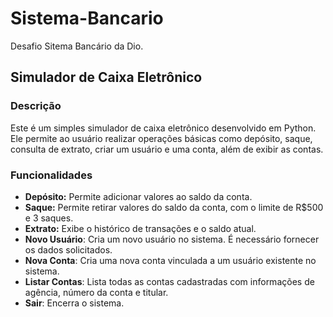 # Sistema-Bancario
 Desafio Sitema Bancário da Dio.


## Simulador de Caixa Eletrônico

### Descrição
Este é um simples simulador de caixa eletrônico desenvolvido em Python. Ele permite ao usuário realizar operações básicas como depósito, saque, consulta de extrato, criar um usuário e uma conta, além de exibir as contas.

### Funcionalidades
* **Depósito:** Permite adicionar valores ao saldo da conta.
* **Saque:** Permite retirar valores do saldo da conta, com o limite de R$500 e 3 saques.
* **Extrato:** Exibe o histórico de transações e o saldo atual.
* **Novo Usuário**: Cria um novo usuário no sistema. É necessário fornecer os dados solicitados.
* **Nova Conta**: Cria uma nova conta vinculada a um usuário existente no sistema.
* **Listar Contas**: Lista todas as contas cadastradas com informações de agência, número da conta e titular.
* **Sair**: Encerra o sistema.
